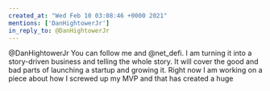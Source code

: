 ```yaml
---
created_at: "Wed Feb 10 03:08:46 +0000 2021"
mentions: ['DanHightowerJr']
in_reply_to: @DanHightowerJr
---
```


@DanHightowerJr You can follow me and @net_defi. I am turning it into a story-driven business and telling the whole story. It will cover the good and bad parts of launching a startup and growing it. Right now I am working on a piece about how I screwed up my MVP and that has created a huge